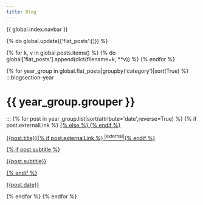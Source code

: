 ```yaml
---
title: Blog
---
```


{{ global.index.navbar }}

{% do global.update({'flat_posts':[]}) %}

{% for k, v in global.posts.items() %}
    {% do global['flat_posts'].append(dict(filename=k, **v)) %}
{% endfor %}

{% for year_group in global.flat_posts|groupby('category')|sort(True) %}
:::blogsection-year
# {{ year_group.grouper }}
:::
{% for post in year_group.list|sort(attribute='date',reverse=True) %}
{% if post.externalLink %}
<a class="blogpost" target="_blank" href="{{post.externalLink}}">
{% else %}
<a class="blogpost" href="/posts/{{post.filename}}.html">
{% endif %}
<p class="blogpost-title">{{post.title}}{% if post.externalLink %}<sup class="blogpost-metadata"> [external]</sup>{% endif %}</p>
{% if post.subtitle %}<p class="blogpost-subtitle">{{post.subtitle}}</p>{% endif %}
<p class="blogpost-metadata">{{post.date}}</p>
</a>
{% endfor %}
{% endfor %}
